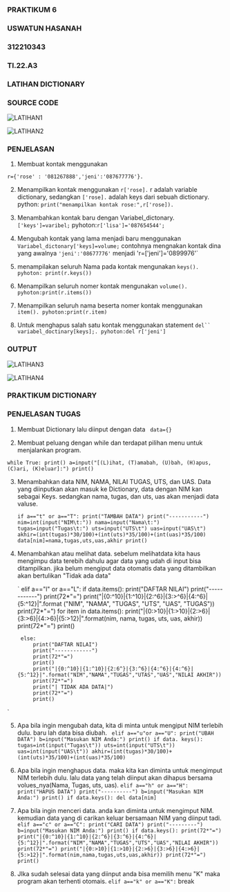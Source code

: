 ### PRAKTIKUM 6
### USWATUN HASANAH
### 312210343
### TI.22.A3
### LATIHAN DICTIONARY
### SOURCE CODE

![LATIHAN1](https://user-images.githubusercontent.com/115516474/204223756-12eba764-4b81-4aa5-98f6-c8c65bb0fcc8.png)

![LATIHAN2](https://user-images.githubusercontent.com/115516474/204223950-4ef27932-44f1-4d52-a364-6797961de6f0.png)

### PENJELASAN

1. Membuat kontak menggunakan 

`
r={'rose' : '081267888','jeni':'087677776'}.
`

2. Menampilkan kontak menggunakan `r['rose].` r adalah variable dictionary, sedangkan `['rose].` adalah keys dari sebuah dictionary. python:
`
print("menampilkan kontak rose:",r['rose]).
`

3. Menambahkan kontak baru dengan Variabel_dictonary.`['keys']=varibel;` pyhoton:`r['lisa']='087654544';`

4. Mengubah kontak yang lama menjadi baru menggunakan `Variabel_dictonary['keys]=volume;` contohnya mengnakan kontak dina yang awalnya
`'jeni':'08677776'`  menjadi
'r=['jeni']='0899976'`

5. menampilakan seluruh Nama pada kontak mengunakan `keys(). pyhoton: print(r.keys())`

6. Menampilkan seluruh nomer kontak mengunakan `volume(). pyhoton:print(r.items())`

7. Menampilkan seluruh nama beserta nomer kontak menggunakan `item(). pyhoton:print(r.item)`

8. Untuk menghapus salah satu kontak menggunakan statement `del`` variabel_doctinary[keys];. pyhoton:del r['jeni']`

### OUTPUT

![LATIHAN3](https://user-images.githubusercontent.com/115516474/204227231-8eb4d080-26f1-45fe-8844-a3446847a0cf.png)

![LATIHAN4](https://user-images.githubusercontent.com/115516474/204227282-dd29b52d-271d-443d-b643-a0d3a29e293e.png)

### PRAKTIKUM DICTIONARY

### PENJELASAN TUGAS

1. Membuat Dictionary lalu diinput dengan data  ` data={}`

2. Membuat peluang dengan while dan terdapat pilihan menu untuk menjalankan program.

`
while True:
    print()
    a=input("[(L)ihat, (T)amabah, (U)bah, (H)apus, (C)ari, (K)eluar]:")
    print()
`    
    
3. Menambahkan data NIM, NAMA, NILAI TUGAS, UTS, dan UAS. Data yang diinputkan akan masuk ke Dictionary, data dengan NIM kan sebagai Keys. 
   sedangkan nama, tugas, dan uts, uas akan menjadi data valuse.
    
    `if a=="t" or a=="T":
        print("TAMBAH DATA")
        print("-----------")
        nim=int(input("NIM\t:"))
        nama=input("Nama\t:")
        tugas=input("Tugas\t:")
        uts=input("UTS\t")
        uas=input("UAS\t")
        akhir=(int(tugas)*30/100)+(int(uts)*35/100)+(int(uas)*35/100)
        data[nim]=nama,tugas,uts,uas,akhir
        print()
        `
4. Menambahkan atau melihat data. sebelum melihatdata kita haus mengimpu data terebih dahulu agar data yang udah di input bisa ditampilkan.
   jika belum mengiput data otomatis data yang ditambilkan akan bertulikan "Tidak ada data"
   
   `
   elif a=="l" or a=="L":
        if data.items():
            print("DAFTAR NILAI")
            print("------------")
            print(72*"=")
            print("|{0:^10}|{1:^10}|{2:^6}|{3:>^6}|{4:^6}|{5:^12}|".format ("NIM", "NAMA", "TUGAS", "UTS", "UAS", "TUGAS"))
            print(72*"=")
            for item in data.items():
                print("|{0:>10}|{1:>10}|{2:>6}|{3:>6}|{4:>6}|{5:>12}|".format(nim, nama, tugas, uts, uas, akhir))
                print(72*"=")
                print()

        else:
            print("DAFTAR NILAI")
            print("------------")
            print(72*"=")
            print()
            print("|{0:^10}|{1:^10}|{2:6^}|{3:^6}|{4:^6}|{4:^6}|{5:^12}|".format("NIM","NAMA","TUGAS","UTAS","UAS","NILAI AKHIR"))
            print(72*"=")
            print("| TIDAK ADA DATA|")
            print(72*"=")
            print()
`            
            
5. Apa bila ingin mengubah data, kita di minta untuk mengiput NIM terlebih dulu. baru lah data bisa diubah.
  ` 
   elif a=="u"or a=="U":
        print("UBAH DATA")
        b=input("Masukan NIM Anda:")
        print()
        if data. keys():
            tugas=int(input("Tugas\t"))
            uts=int(input("UTS\t"))
            uas=int(input("UAS\t"))
            akhir=(int(tugas)*30/100)+(int(uts)*35/100)+(int(uas)*35/100)
            `
            
6. Apa bila ingin menghapus data. maka kita kan diminta untuk mengimput NIM terlebih dulu. lalu data yang telah diinput akan dihapus bersama
volues_nya(Nama, Tugas, uts, uas).
 `
 elif a=="h" or a=="H":
        print("HAPUS DATA")
        print("----------")
        b=input("Masukan NIM Anda:")
        print()
        if data.keys():
            del data[nim]
            `
            
7. Apa bila ingin menceri data. anda kan diminta untuk mengimput NIM. kemudian data yang di carikan keluar bersamaan NIM yang diinput tadi.
   `
   elif a=="c" or a=="C":
        print("CARI DATA")
        print("---------")
        b=input("Masukan NIM Anda:")
        print()
        if data.keys():
            print(72*"=")
            print("|{0:^10}|{1:^10}|{2:^6}|{3:^6}|{4:^6}|{5:^12}|".format("NIM","NAMA","TUGAS","UTS","UAS","NILAI AKHIR"))
            print(72*"=")
            print("|{0:>10}|{1:>10}|{2:>6}|{3:>6}|{4:>6}|{5:>12}|".format(nim,nama,tugas,uts,uas,akhir))
            print(72*"=")
            print()
            `
            
8. JIka sudah selesai data yang diinput anda bisa memilih menu "K" maka program akan terhenti otomais.
`
elif a=="k" or a=="K":
`
              break
